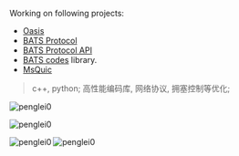 Working on following projects:
- [Oasis](https://github.com/n-hop/oasis)
- [BATS Protocol](https://github.com/n-hop/oasis/tree/main/bats#about-bats-protocol)
- [BATS Protocol API](https://github.com/n-hop/bats-protocol-api)
- [BATS codes](https://iest2.ie.cuhk.edu.hk/~whyeung/publications/BATS-full.pdf) library.
- [MsQuic](https://github.com/microsoft/msquic)

> c++, python; 高性能编码库, 网络协议, 拥塞控制等优化; 

<p align="left"><img src="https://komarev.com/ghpvc/?username=penglei0&label=Profile%20views&color=0e75b6&style=flat" alt="penglei0" /> </p>
<p><img align="center" src="https://github-readme-stats.vercel.app/api?username=penglei0&show_icons=true&locale=en" alt="penglei0" /></p>
<p><img align="left" src="https://github-readme-stats.vercel.app/api/top-langs?username=penglei0&show_icons=true&locale=en&layout=compact" alt="penglei0" /></p>
<p><img align="center" src="https://github-readme-streak-stats.herokuapp.com/?user=penglei0&" alt="penglei0" /></p>
